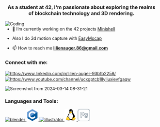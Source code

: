 <h3 align="center">As a student at 42, I'm passionate about exploring the realms of blockchain technology and 3D rendering.</h3>

<img align="left" alt="Coding" style="display: block; width: 100vw" src="https://media3.giphy.com/media/v1.Y2lkPTc5MGI3NjExMGVkeGM0ZWxoajRmcjEwbXZoanN3eW5pdWh2MnY1bWlhcjJxd3hubSZlcD12MV9pbnRlcm5hbF9naWZfYnlfaWQmY3Q9Zw/AZol3qHI3REPMgCmgQ/giphy.gif">


- 🔭 I’m currently working on the 42 projects [Minishell](https://m4nnb3ll.medium.com/minishell-building-a-mini-bash-a-42-project-b55a10598218)

- Also I do 3d motion capture with [EasyMocap](https://github.com/zju3dv/EasyMocap)

- 📫 How to reach me **lilienauger.86@gmail.com**

<h3 align="left">Connect with me:</h3>
<p align="left">
<a href="https://linkedin.com/in/https://www.linkedin.com/in/lilien-auger-93b1b2258/" target="blank"><img align="center" src="https://raw.githubusercontent.com/rahuldkjain/github-profile-readme-generator/master/src/images/icons/Social/linked-in-alt.svg" alt="https://www.linkedin.com/in/lilien-auger-93b1b2258/" height="30" width="40" /></a>
<a href="https://www.youtube.com/c/https://www.youtube.com/channel/ucxgptcb1llyliuxievfgaqw" target="blank"><img align="center" src="https://raw.githubusercontent.com/rahuldkjain/github-profile-readme-generator/master/src/images/icons/Social/youtube.svg" alt="https://www.youtube.com/channel/ucxgptcb1llyliuxievfgaqw" height="30" width="40" /></a>
</p>

![Screenshot from 2024-03-14 08-31-21](https://github.com/Lilien86/Lilien86/assets/125573483/113b3902-251b-4e25-8204-965448c8ebfb)


<h3 align="left">Languages and Tools:</h3>
<p align="left"> <a href="https://www.blender.org/" target="_blank" rel="noreferrer"> <img src="https://download.blender.org/branding/community/blender_community_badge_white.svg" alt="blender" width="40" height="40"/> </a> <a href="https://www.cprogramming.com/" target="_blank" rel="noreferrer"> <img src="https://raw.githubusercontent.com/devicons/devicon/master/icons/c/c-original.svg" alt="c" width="40" height="40"/> </a> <a href="https://www.adobe.com/in/products/illustrator.html" target="_blank" rel="noreferrer"> <img src="https://www.vectorlogo.zone/logos/adobe_illustrator/adobe_illustrator-icon.svg" alt="illustrator" width="40" height="40"/> </a> <a href="https://www.linux.org/" target="_blank" rel="noreferrer"> <img src="https://raw.githubusercontent.com/devicons/devicon/master/icons/linux/linux-original.svg" alt="linux" width="40" height="40"/> </a> <a href="https://www.photoshop.com/en" target="_blank" rel="noreferrer"> <img src="https://raw.githubusercontent.com/devicons/devicon/master/icons/photoshop/photoshop-line.svg" alt="photoshop" width="40" height="40"/> </a> </p>
